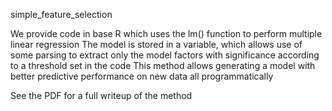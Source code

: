 simple_feature_selection

We provide code in base R which uses the lm() function to perform multiple linear regression
The model is stored in a variable, which allows use of some parsing to extract only the
model factors with significance according to a threshold set in the code
This method allows generating a model with better predictive performance on new data all programmatically

See the PDF for a full writeup of the method
